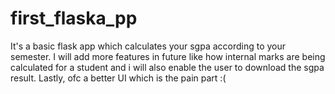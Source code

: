 # first_flaska_pp
It's a basic flask app which calculates your sgpa according to your semester. I will add more features in future like how internal marks are being calculated for  a student and i will also enable the user to download the sgpa result. Lastly, ofc a better UI which is the pain part :(
